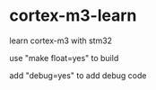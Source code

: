 # cortex-m3-learn
learn cortex-m3 with stm32

use "make float=yes" to build

add "debug=yes" to add debug code
